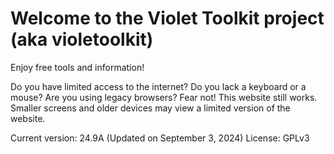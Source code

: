 # Welcome to the Violet Toolkit project (aka violetoolkit)
Enjoy free tools and information!

Do you have limited access to the internet?
Do you lack a keyboard or a mouse?
Are you using legacy browsers? Fear not! This website still works.
Smaller screens and older devices may view a limited version of the website.

Current version: 24.9A (Updated on September 3, 2024)
License: GPLv3

